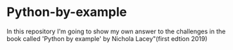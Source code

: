 # Python-by-example
In this repository I'm going to show my own answer to the challenges in the book called 'Python by example' by Nichola Lacey"(first edtion 2019)
